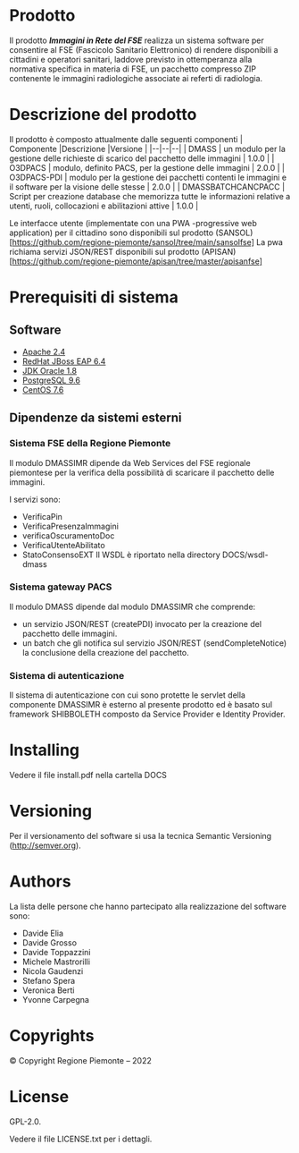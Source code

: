 # Prodotto
Il prodotto ***Immagini in Rete del FSE***   realizza un sistema software per consentire al FSE (Fascicolo Sanitario Elettronico) di rendere disponibili a cittadini e operatori sanitari, laddove previsto in ottemperanza alla normativa specifica in materia di FSE, un pacchetto compresso ZIP contenente le immagini radiologiche associate ai referti di radiologia. 



# Descrizione del prodotto 
Il prodotto è composto attualmente dalle seguenti componenti 
| Componente |Descrizione  |Versione |
|--|--|--|
| DMASS | un modulo per la gestione delle richieste di scarico del pacchetto delle immagini | 1.0.0 |
| O3DPACS | modulo, definito PACS, per la gestione delle immagini | 2.0.0 |
| O3DPACS-PDI | modulo per la gestione dei pacchetti contenti le immagini e il software per la visione delle stesse | 2.0.0 |
| DMASSBATCHCANCPACC | Script per creazione database che memorizza tutte le informazioni relative a utenti, ruoli, collocazioni e abilitazioni attive | 1.0.0 |

Le interfacce utente (implementate con una PWA -progressive web application) per il cittadino sono disponibili sul prodotto (SANSOL) [https://github.com/regione-piemonte/sansol/tree/main/sansolfse]
La pwa richiama servizi JSON/REST disponibili sul prodotto (APISAN) [https://github.com/regione-piemonte/apisan/tree/master/apisanfse]


# Prerequisiti di sistema 

## Software
- [Apache 2.4](https://www.apache.org/)
- [RedHat JBoss EAP 6.4](https://developers.redhat.com/products/eap/download)
- [JDK Oracle 1.8](https://www.oracle.com/java/technologies/downloads/archive/) 
- [PostgreSQL 9.6](https://www.postgresql.org/download/)
- [CentOS 7.6](https://www.centos.org/)

## Dipendenze da sistemi esterni

### Sistema FSE della Regione Piemonte
Il modulo DMASSIMR dipende da Web Services del FSE regionale piemontese per la verifica della possibilità di scaricare il pacchetto delle immagini.

I servizi sono:
- VerificaPin
- VerificaPresenzaImmagini
- verificaOscuramentoDoc
- VerificaUtenteAbilitato
- StatoConsensoEXT
Il WSDL è riportato nella directory DOCS/wsdl-dmass

### Sistema gateway PACS 
Il modulo DMASS dipende dal modulo DMASSIMR che comprende: 
- un servizio JSON/REST (createPDI) invocato per la creazione del pacchetto delle immagini. 
- un batch che gli notifica sul servizio JSON/REST (sendCompleteNotice)  la conclusione della creazione del pacchetto.

### Sistema di autenticazione
Il sistema di autenticazione con cui sono protette le servlet della componente DMASSIMR  è esterno al presente prodotto ed è basato sul framework SHIBBOLETH composto da Service Provider e Identity Provider. 

# Installing
Vedere il file install.pdf nella cartella DOCS 


# Versioning
Per il versionamento del software si usa la tecnica Semantic Versioning (http://semver.org).

# Authors
La lista delle persone che hanno partecipato alla realizzazione del software sono:
- Davide Elia 
- Davide Grosso
- Davide Toppazzini
- Michele Mastrorilli
- Nicola Gaudenzi
- Stefano Spera
- Veronica Berti
- Yvonne Carpegna


# Copyrights
© Copyright Regione Piemonte – 2022


# License
GPL-2.0.

Vedere il file LICENSE.txt per i dettagli.

